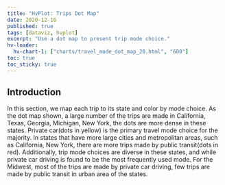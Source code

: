 ```yaml
---
title: "HvPlot: Trips Dot Map"
date: 2020-12-16
published: true
tags: [dataviz, hvplot]
excerpt: "Use a dot map to present trip mode choice."
hv-loader:
  hv-chart-1: ["charts/travel_mode_dot_map_20.html", "600"]
toc: true
toc_sticky: true
---
```

## Introduction
In this section, we map each trip to its state and color by mode choice. As the dot map shown, a large number of the trips are made in California, Texas, Georgia, Michigan, New York, the dots are more dense in these states. Private car(dots in yellow) is the primary travel mode choice for the majority. In states that have more large cities and metropolitan areas, such as California, New York, there are more trips made by public transit(dots in red). Additionally, trip mode choices are diverse in these states, and while private car driving is found to be the most frequently used mode. For the Midwest, most of the trips are made by private car driving, few trips are made by public transit in urban area of the states.
<div id="hv-chart-1"></div>